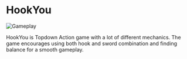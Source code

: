 # HookYou

![Gameplay](https://github.com/user-attachments/assets/64ad3c3b-d9b3-4362-845c-57827422b89b)

HookYou is Topdown Action game with a lot of different mechanics. The game encourages using both hook and sword combination and finding balance for a smooth gameplay.
